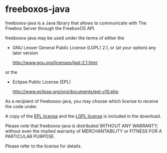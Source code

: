 freeboxos-java
==============

freeboxos-java is a Java library that allows to communicate with The Freebox Server through the FreeboxOS API.

freeboxos-java may be used under the terms of either the

 * GNU Lesser General Public License (LGPL) 2.1, or (at your option) any later version

   http://www.gnu.org/licenses/lgpl-2.1.html

or the

 * Eclipse Public License (EPL)

   http://www.eclipse.org/org/documents/epl-v10.php

As a recipient of freeboxos-java, you may choose which license to receive the code under.

A copy of the [EPL license](license-EPL.txt) and the [LGPL license](license-LGPL.txt) is included in the download.

Please note that freeboxos-java is distributed WITHOUT ANY WARRANTY; without even the implied warranty of MERCHANTABILITY or FITNESS FOR A PARTICULAR PURPOSE.

Please refer to the license for details.
